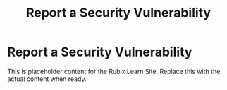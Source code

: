 ﻿---
title: Report a Security Vulnerability
sidebar_label: Report a Security Vulnerability
---

<!-- File: docs/get-in-touch/security-vulnerability.md -->
# Report a Security Vulnerability

This is placeholder content for the Rubix Learn Site. Replace this with the actual content when ready.
